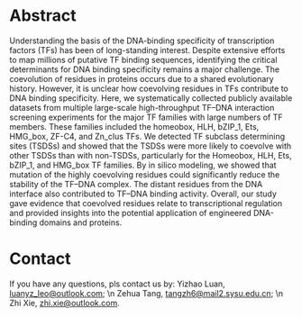 # Abstract

Understanding the basis of the DNA-binding specificity of transcription factors (TFs) has been of long-standing interest. Despite extensive efforts to map millions of putative TF binding sequences, identifying the critical determinants for DNA binding specificity remains a major challenge. The coevolution of residues in proteins occurs due to a shared evolutionary history. However, it is unclear how coevolving residues in TFs contribute to DNA binding specificity. Here, we systematically collected publicly available datasets from multiple large-scale high-throughput TF–DNA interaction screening experiments for the major TF families with large numbers of TF members. These families included the homeobox, HLH, bZIP_1, Ets, HMG_box, ZF-C4, and Zn_clus TFs. We detected TF subclass determining sites (TSDSs) and showed that the TSDSs were more likely to coevolve with other TSDSs than with non-TSDSs, particularly for the Homeobox, HLH, Ets, bZIP_1, and HMG_box TF families. By in silico modeling, we showed that mutation of the highly coevolving residues could significantly reduce the stability of the TF–DNA complex. The distant residues from the DNA interface also contributed to TF–DNA binding activity. Overall, our study gave evidence that coevolved residues relate to transcriptional regulation and provided insights into the potential application of engineered DNA-binding domains and proteins.


# Contact
If you have any questions, pls contact us by:
Yizhao Luan, luanyz_leo@outlook.com; \n
Zehua Tang, tangzh6@mail2.sysu.edu.cn; \n
Zhi Xie, zhi.xie@outlook.com.


